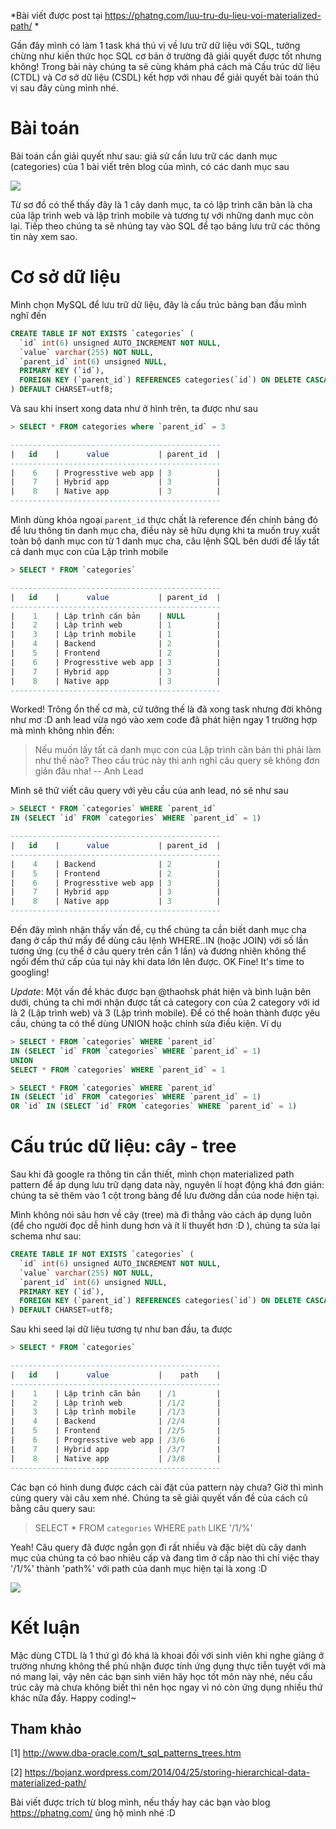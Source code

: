 *Bài viết được post tại https://phatng.com/luu-tru-du-lieu-voi-materialized-path/ *

Gần đây mình có làm 1 task khá thú vị về lưu trữ dữ liệu với SQL, tưởng chừng như kiến thức học SQL cơ bản ở trường đã giải quyết được tốt nhưng không! Trong bài này chúng ta sẽ cùng khám phá cách mà Cấu trúc dữ liệu (CTDL) và Cơ sở dữ liệu (CSDL) kết hợp với nhau để giải quyết bài toán thú vị sau đây cùng mình nhé.

# Bài toán
Bài toán cần giải quyết như sau: giả sử cần lưu trữ các danh mục (categories) của 1 bài viết trên blog của mình, có các danh mục sau

![](https://images.viblo.asia/18a23494-2917-4bc9-94b6-c340df8d16cb.png)

Từ sơ đồ có thể thấy đây là 1 cây danh mục, ta có lập trình căn bản là cha của lập trình web và lập trình mobile và tương tự với những danh mục còn lại. Tiếp theo chúng ta sẽ nhúng tay vào SQL để tạo bảng lưu trữ các thông tin này xem sao.

# Cơ sở dữ liệu
Mình chọn MySQL để lưu trữ dữ liệu, đây là cấu trúc bảng ban đầu mình nghĩ đến

```sql
CREATE TABLE IF NOT EXISTS `categories` (
  `id` int(6) unsigned AUTO_INCREMENT NOT NULL,
  `value` varchar(255) NOT NULL,
  `parent_id` int(6) unsigned NULL,
  PRIMARY KEY (`id`),
  FOREIGN KEY (`parent_id`) REFERENCES categories(`id`) ON DELETE CASCADE
) DEFAULT CHARSET=utf8;
```

Và sau khi insert xong data như ở hình trên, ta được như sau

```sql
> SELECT * FROM categories where `parent_id` = 3

-----------------------------------------------
|   id    |      value           | parent_id  |
-----------------------------------------------
|    6    | Progresstive web app | 3          |
|    7    | Hybrid app           | 3          |
|    8    | Native app           | 3          | 
-----------------------------------------------
```
Mình dùng khóa ngoại `parent_id` thực chất là reference đến chính bảng đó để lưu thông tin danh mục cha, điều này sẽ hữu dụng khi ta muốn truy xuất toàn bộ danh mục con từ 1 danh mục cha, câu lệnh SQL bên dưới để lấy tất cả danh mục con của Lập trình mobile

```sql
> SELECT * FROM `categories`

-----------------------------------------------
|   id    |      value           | parent_id  |
-----------------------------------------------
|    1    | Lập trình căn bản    | NULL       |
|    2    | Lập trình web        | 1          | 
|    3    | Lập trình mobile     | 1          |
|    4    | Backend              | 2          |
|    5    | Frontend             | 2          |
|    6    | Progresstive web app | 3          |
|    7    | Hybrid app           | 3          |
|    8    | Native app           | 3          | 
-----------------------------------------------
```

Worked! Trông ổn thế cơ mà, cứ tưởng thế là đã xong task nhưng đời không như mơ :D anh lead vừa ngó vào xem code đã phát hiện ngay 1 trường hợp mà mình không nhìn đến:

> Nếu muốn lấy tất cả danh mục con của Lập trình căn bản thì phải làm như thế nào? Theo cấu trúc này thì anh nghĩ câu query sẽ không đơn giản đâu nha!
> -- Anh Lead

Mình sẽ thử viết câu query với yêu cầu của anh lead, nó sẽ như sau

```sql
> SELECT * FROM `categories` WHERE `parent_id` 
IN (SELECT `id` FROM `categories` WHERE `parent_id` = 1)

-----------------------------------------------
|   id    |      value           | parent_id  |
-----------------------------------------------
|    4    | Backend              | 2          |
|    5    | Frontend             | 2          |
|    6    | Progresstive web app | 3          |
|    7    | Hybrid app           | 3          |
|    8    | Native app           | 3          | 
-----------------------------------------------
```

Đến đây mình nhận thấy vấn đề, cụ thể chúng ta cần biết danh mục cha đang ở cấp thứ mấy để dùng câu lệnh WHERE..IN (hoặc JOIN) với số lần tương ứng (cụ thể ở câu query trên cần 1 lần) và đương nhiên không thể ngồi đếm thứ cấp của tụi này khi data lớn lên được. OK Fine! It's time to googling!

*Update*: Một vấn đề khác được bạn @thaohsk phát hiện và bình luận bên dưới, chúng ta chỉ mới nhận được tất cả category con của 2 category với id là 2 (Lập trình web) và 3 (Lập trình mobile). Để có thể hoàn thành được yêu cầu, chúng ta có thể dùng UNION hoặc chỉnh sửa điều kiện. Ví dụ
```sql
> SELECT * FROM `categories` WHERE `parent_id` 
IN (SELECT `id` FROM `categories` WHERE `parent_id` = 1) 
UNION 
SELECT * FROM `categories` WHERE `parent_id` = 1
```
```sql
> SELECT * FROM `categories` WHERE `parent_id` 
IN (SELECT `id` FROM `categories` WHERE `parent_id` = 1) 
OR `id` IN (SELECT `id` FROM `categories` WHERE `parent_id` = 1) 
```
# Cấu trúc dữ liệu: cây - tree
Sau khi đã google ra thông tin cần thiết, mình chọn materialized path pattern để áp dụng lưu trữ dạng data này, nguyên lí hoạt động khá đơn giản: chúng ta sẽ thêm vào 1 cột trong bảng để lưu đường dẫn của node hiện tại.

Mình không nói sâu hơn về cây (tree) mà đi thẳng vào cách áp dụng luôn (để cho người đọc dễ hình dung hơn và ít lí thuyết hơn :D ), chúng ta sửa lại schema như sau:

```sql
CREATE TABLE IF NOT EXISTS `categories` (
  `id` int(6) unsigned AUTO_INCREMENT NOT NULL,
  `value` varchar(255) NOT NULL,
  `parent_id` int(6) unsigned NULL,
  PRIMARY KEY (`id`),
  FOREIGN KEY (`parent_id`) REFERENCES categories(`id`) ON DELETE CASCADE
) DEFAULT CHARSET=utf8;
```

Sau khi seed lại dữ liệu tương tự như ban đầu, ta được

```sql
> SELECT * FROM `categories`

-----------------------------------------------
|   id    |      value           |    path    |
-----------------------------------------------
|    1    | Lập trình căn bản    | /1         |
|    2    | Lập trình web        | /1/2       | 
|    3    | Lập trình mobile     | /1/3       |
|    4    | Backend              | /2/4       |
|    5    | Frontend             | /2/5       |
|    6    | Progresstive web app | /3/6       |
|    7    | Hybrid app           | /3/7       |
|    8    | Native app           | /3/8       | 
-----------------------------------------------
```

Các bạn có hình dung được cách cài đặt của pattern này chưa? Giờ thì mình cùng query vài câu xem nhé. Chúng ta sẽ giải quyết vấn đề của cách cũ bằng câu query sau:

> SELECT * FROM `categories` WHERE `path` LIKE '/1/%'

Yeah! Câu query đã được ngắn gọn đi rất nhiều và đặc biệt dù cây danh mục của chúng ta có bao nhiêu cấp và đang tìm ở cấp nào thì chỉ việc thay '/1/%' thành 'path%' với path của danh mục hiện tại là xong :D

![](https://media.tenor.com/images/d66ce2af486030763fdbdad9e2d026ae/tenor.gif)
# Kết luận
Mặc dùng CTDL là 1 thứ gì đó khá là khoai đối với sinh viên khi nghe giảng ở trường nhưng không thể phủ nhận được tính ứng dụng thực tiễn tuyệt với mà nó mang lại, vậy nên các bạn sinh viên hãy học tốt môn này nhé, nếu cấu trúc cây mà chưa không biết thì nên học ngay vì nó còn ứng dụng nhiều thứ khác nữa đấy. Happy coding!~

## Tham khảo

[1] http://www.dba-oracle.com/t_sql_patterns_trees.htm

[2] https://bojanz.wordpress.com/2014/04/25/storing-hierarchical-data-materialized-path/

Bài viết được trích từ blog mình, nếu thấy hay các bạn vào blog https://phatng.com/ ủng hộ mình nhé :D